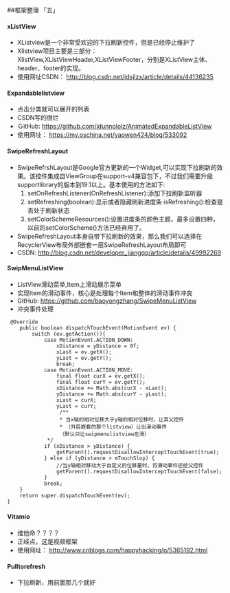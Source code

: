 ##框架整理 「五」

#### xListView 
* XListview是一个非常受欢迎的下拉刷新控件，但是已经停止维护了
*  Xlistview项目主要是三部分：XlistView,XListViewHeader,XListViewFooter，分别是XListView主体、header、footer的实现。
* 使用网址CSDN： http://blog.csdn.net/jdsjlzx/article/details/44136235

#### Expandablelistview 
* 点击分类就可以展开的列表
* CSDN写的很烂
* ＧitHub: https://github.com/idunnololz/AnimatedExpandableListView
* 使用网址： https://my.oschina.net/yaowen424/blog/533092

#### SwipeRefreshLayout
* SwipeRefrshLayout是Google官方更新的一个Widget,可以实现下拉刷新的效果。该控件集成自ViewGroup在support-v4兼容包下，不过我们需要升级supportlibrary的版本到19.1以上。基本使用的方法如下:
	1. setOnRefreshListener(OnRefreshListener):添加下拉刷新监听器
	2. setRefreshing(boolean):显示或者隐藏刷新进度条
	isRefreshing():检查是否处于刷新状态
	3. setColorSchemeResources():设置进度条的颜色主题，最多设置四种，以前的setColorScheme()方法已经弃用了。
* SwipeRefreshLayout本身自带下拉刷新的效果，那么我们可以选择在RecyclerView布局外部嵌套一层SwipeRefreshLayout布局即可
* CSDN: http://blog.csdn.net/developer_jiangqq/article/details/49992269
 
#### SwipMenuListView
* ListView滑动菜单,Item上滑动展示菜单
* 实现Item的滑动事件，核心是处理每个Item和整体的滑动事件冲突
* GitHub: https://github.com/baoyongzhang/SwipeMenuListView
* 冲突事件处理

> 
	 @Override  
	    public boolean dispatchTouchEvent(MotionEvent ev) {  
	        switch (ev.getAction()){  
	            case MotionEvent.ACTION_DOWN:  
	                xDistance = yDistance = 0f;  
	                xLast = ev.getX();  
	                yLast = ev.getY();  
	                break;  
	            case MotionEvent.ACTION_MOVE:  
	                final float curX = ev.getX();  
	                final float curY = ev.getY();  
	                xDistance += Math.abs(curX - xLast);  
	                yDistance += Math.abs(curY - yLast);  
	                xLast = curX;  
	                yLast = curY;  
               		 /** 
                	 * 当x轴的相对位移大于y轴的相对位移时，让其父控件
                	 * （外层嵌套的那个listview）让出滑动事件 
                 	 （默认只让swipmenulistview左滑） 
                 */  
                if (xDistance > yDistance) {  
                    getParent().requestDisallowInterceptTouchEvent(true);  
                } else if (yDistance > mTouchSlop) {  
                    //当y轴相对移动大于自定义的位移量时，将滑动事件还给父控件  
                    getParent().requestDisallowInterceptTouchEvent(false);  
                }  
                break;  
        }  
        return super.dispatchTouchEvent(ev);  
    }
  
#### Vitamio
* 维他命？？？？
* 正经点，这是视频框架
* 使用网址： http://www.cnblogs.com/happyhacking/p/5365192.html

#### Pulltorefresh
* 下拉刷新，用前面那几个就好